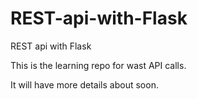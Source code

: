 # REST-api-with-Flask
REST api with Flask

This is the learning repo for wast API calls.

It will have more details about soon.
